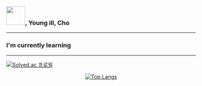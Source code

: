   ### <img src="https://sethusenthil.com/SethuSenthil/assets/waving-hand.gif" height="50"/>, Young ill, Cho
  ---
  ### I'm currently learning
  ---
  [![Solved.ac 프로필](http://mazassumnida.wtf/api/mini/generate_badge?boj=y_kyul)](https://solved.ac/y_kyul)

<div align=center>
  
  
  [![Top Langs](https://github-readme-stats.vercel.app/api/top-langs/?username=young1ll&layout=compact&hide=html)](https://github.com/anuraghazra/github-readme-stats)

<!--
**Young1ll/young1ll** is a ✨ _special_ ✨ repository because its `README.md` (this file) appears on your GitHub profile.
Here are some ideas to get you started:
- 🔭 I’m currently working on ...
- 🌱 I’m currently learning ...
- 👯 I’m looking to collaborate on ...
- 🤔 I’m looking for help with ...
- 💬 Ask me about ...
- 📫 How to reach me: ...
- 😄 Pronouns: ...
- ⚡ Fun fact: ...
-->
</div>
